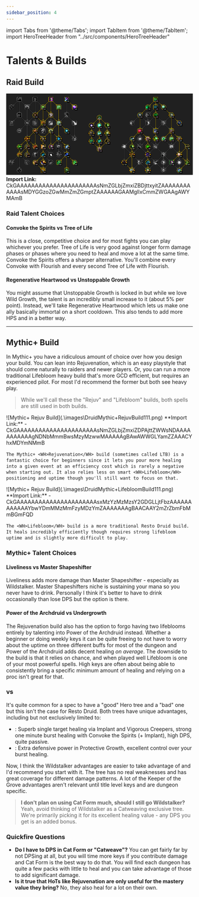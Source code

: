 ```yaml
---
sidebar_position: 4
---
```


import Tabs from '@theme/Tabs';
import TabItem from '@theme/TabItem';
import HeroTreeHeader from "../src/components/HeroTreeHeader"

# Talents & Builds

## Raid Build

![Raid Build](.\images\DruidRaidBuild111.png)
**Import Link:** CkGAAAAAAAAAAAAAAAAAAAAAAsNmZGLbjZmxiZBDjttxyitZAAAAAAAAAAAAsMDYGGzoZGwMmZmZGmptZAAAAAAGAAMgllxCmmZWGAAgAWYMAmB

### Raid Talent Choices

#### Convoke the Spirits vs Tree of Life

This is a close, competitive choice and for most fights you can play whichever you prefer. Tree of Life is very good against longer form damage phases or phases where you need to heal and move a lot at the same time. <WH>Convoke the Spirits</WH> offers a sharper alternative. You'll combine every Convoke with <WH>Flourish</WH> and every second Tree of Life with <WH>Flourish</WH>.

#### Regenerative Heartwood vs Unstoppable Growth

You might assume that <WH>Unstoppable Growth</WH> is locked in but while we love <WH>Wild Growth</WH>, the talent is an incredibly small increase to it (about 5% per point). Instead, we'll take <WH>Regenerative Heartwood</WH> which lets us make one ally basically immortal on a short cooldown. This also tends to add more HPS and in a better way.

--- 

## Mythic+ Build

In Mythic+ you have a ridiculous amount of choice over how you design your build. You can lean into <WH>Rejuvenation</WH>, which is an easy playstyle that should come naturally to raiders and newer players. Or, you can run a more traditional <WH>Lifebloom</WH> heavy build that's more GCD efficient, but requires an experienced pilot. For most I'd recommend the former but both see heavy play.

> While we'll call these the "Rejuv" and "Lifebloom" builds, both spells are still used in both builds. 

<Tabs>
  <TabItem value="M+Rejuv" label="M+ Rejuv Build" default>
    ![Mythic+ Rejuv Build](.\images\DruidMythic+RejuvBuild111.png)
    **Import Link:** 
    - CkGAAAAAAAAAAAAAAAAAAAAAAsNmZGLbjZmxiZDPAjttZWWsNDAAAAAAAAAAAgNDNbMmmBwsMzyMzwwMAAAAAgBAwAWWGLYamZZAAACYhxMDYmNMmB
    
    The Mythic+ <WH>Rejuvenation</WH> build (sometimes called LTB) is a fantastic choice for beginners since it lets you pour more healing into a given event at an efficiency cost which is rarely a negative when starting out. It also relies less on smart <WH>Lifebloom</WH> positioning and uptime though you'll still want to focus on that.



  </TabItem>
  <TabItem value="M+LB" label="M+ Lifebloom Build">
    ![Mythic+ Rejuv Build](.\images\DruidMythic+LifebloomBuild111.png)
    **Import Link:** 
    - CkGAAAAAAAAAAAAAAAAAAAAAAsxMzYzMzMzsY2GDGLLjtFbzAAAAAAAAAAAAYbwYDmMMzMmFzyMDzYmZAAAAAAAgBAACAAY2mZrZbmFbMmBGmFQD

    The <WH>Lifebloom</WH> build is a more traditional Resto Druid build. It heals incredibly efficiently though requires strong lifebloom uptime and is slightly more difficult to play. 
  </TabItem>
</Tabs>

### Mythic+ Talent Choices
#### Liveliness vs Master Shapeshifter

<WH>Liveliness</WH> adds more damage than <WH>Master Shapeshifter</WH> - especially as Wildstalker. <WH>Master Shapeshifter</WH>s niche is sustaining your mana so you never have to drink. Personally I think it's better to have to drink occasionally than lose DPS but the option is there.

#### Power of the Archdruid vs Undergrowth

The <WH>Rejuvenation</WH> build also has the option to forgo having two lifeblooms entirely by talenting into <WH>Power of the Archdruid</WH> instead. Whether a beginner or doing weekly keys it can be quite freeing to not have to worry about the uptime on three different buffs for most of the dungeon and <WH>Power of the Archdruid</WH> adds decent healing *on average*. The downside to the build is that it relies on chance, and when played well <WH>Lifebloom</WH> is one of your most powerful spells. High keys are often about being able to consistently bring a specific minimum amount of healing and relying on a proc isn't great for that. 

### <HeroTreeHeader heroTree="Wildstalker" /> vs <HeroTreeHeader heroTree="Keeper of the Grove" />
It's quite common for a spec to have a "good" Hero tree and a "bad" one but this isn't the case for Resto Druid. Both trees have unique advantages, including but not exclusively limited to:
- <HeroTreeHeader heroTree="Wildstalker" />: Superb single target healing via <WH>Implant</WH> and <WH>Vigorous Creepers</WH>, strong one minute burst healing with <WH>Convoke the Spirits</WH> (+ <WH>Implant</WH>), high DPS, quite passive.
- <HeroTreeHeader heroTree="Keeper of the Grove" />: Extra defensive power in <WH>Protective Growth</WH>, excellent control over your burst healing.

Now, I think the Wildstalker advantages are easier to take advantage of and I'd recommend you start with it. The tree has no real weaknesses and has great coverage for different damage patterns. A lot of the Keeper of the Grove advantages aren't relevant until title level keys and are dungeon specific.

> **I don't plan on using <WH>Cat Form</WH> much, should I still go Wildstalker?** Yeah, avoid thinking of Wildstalker as a Catweaving exclusive tree. We're primarily picking it for its excellent healing value - any DPS you get is an added bonus.


### Quickfire Questions
- **Do I have to DPS in <WH>Cat Form</WH> or "Catweave"?** You can get fairly far by not DPSing at all, but you will time more keys if you contribute damage and <WH>Cat Form</WH> is the best way to do that. You will find each dungeon has quite a few packs with little to heal and you can take advantage of those to add significant damage. 
- **Is it true that HoTs like <WH>Rejuvenation</WH> are only useful for the mastery value they bring?** No, they also heal for a lot on their own.